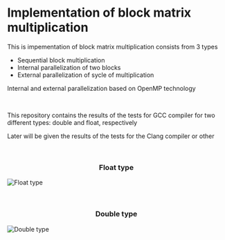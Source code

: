  <h1>Implementation of block matrix multiplication</h1>
 

<p> This is impementation of block matrix multiplication consists from 3 types</p>

<ul>
 <li>Sequential block multiplication</li>
 <li>Internal parallelization of two blocks</li>
 <li>External parallelization of sycle of multiplication</li>
</ul>

<p>Internal and external parallelization based on OpenMP technology</p> 
<br>

<p> This repository contains the results of the tests for GCC compiler for two different types: double and float, respectively</p>
<p> Later will be given the results of the tests for the Clang compiler or other</p>

<br>
<h3 align="center">Float type</h3>

![Float type](https://cdn.rawgit.com/rekrut1993/Block-Matrix-Multiplication/ca5bfe0c/results/gcc/float/gcc_float.svg) 

<br>
<h3 align="center">Double type</h3>

![Double type](https://cdn.rawgit.com/rekrut1993/Block-Matrix-Multiplication/77b23ee5/results/gcc/double/gcc_double.svg) 
